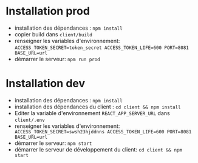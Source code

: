 # Installation prod

- installation des dépendances : `npm install`
- copier build dans `client/build`
- renseigner les variables d'environnement:
  `ACCESS_TOKEN_SECRET=token_secret ACCESS_TOKEN_LIFE=600 PORT=8081 BASE_URL=url`
- démarrer le serveur: `npm run prod`

# Installation dev

- installation des dépendances : `npm install`
- installation des dépendances du client : `cd client && npm install`
- Editer la variable d'environnement `REACT_APP_SERVER_URL` dans `client/.env`
- renseigner les variables d'environnement: ` ACCESS_TOKEN_SECRET=swsh23hjddnns ACCESS_TOKEN_LIFE=600 PORT=8081 BASE_URL=url`
- démarrer le serveur: `npm start`
- démarrer le serveur de développement du client: `cd client && npm start`
